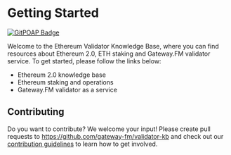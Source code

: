 # Getting Started

[![GitPOAP Badge](https://public-api.gitpoap.io/v1/repo/gateway-fm/validator-kb/badge)](https://www.gitpoap.io/gh/gateway-fm/validator-kb)

Welcome to the Ethereum Validator Knowledge Base, where you can find resources
about Ethereum 2.0, ETH staking and Gateway.FM validator service. To get started,
please follow the links below:

* Ethereum 2.0 knowledge base
* Ethereum staking and operations
* Gateway.FM validator as a service

## Contributing

Do you want to contribute? We welcome your input! Please create pull requests
to https://github.com/gateway-fm/validator-kb and check out our
[contribution guidelines](CONTRIBUTING.md) to learn how to get involved.
